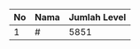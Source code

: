 | No | Nama            | Jumlah Level |
|----|-----------------|--------------|
| 1  | #    |    5851        |
